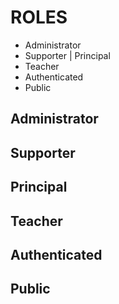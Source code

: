 # ROLES

- Administrator
- Supporter | Principal
- Teacher
- Authenticated
- Public

## Administrator

## Supporter

## Principal

## Teacher

## Authenticated

## Public
